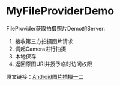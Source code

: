 # MyFileProviderDemo
FileProvider获取拍摄照片Demo的Server:
1. 接收第三方拍摄图片请求
2. 调起Camera进行拍摄
3. 本地保存
4. 返回原图URI并授予临时访问权限

原文链接：[Android图片拍摄一二](http://hellopony.cn/2017/06/20/Android%E5%9B%BE%E7%89%87%E6%8B%8D%E6%91%84%E4%B8%80%E4%BA%8C/)


